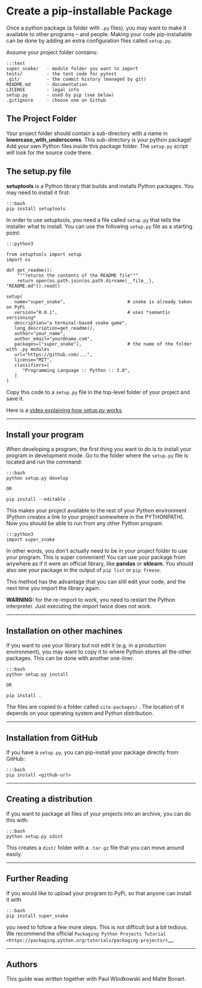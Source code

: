 
# Create a pip-installable Package

Once a python package (a folder with `.py` files), you may want to make it available to other programs – and people.
Making your code pip-installable can be done by adding an extra configuration files called `setup.py`.

Assume your project folder contains:

    :::text
    super_snake/   - module folder you want to import
    tests/         - the test code for pytest
    .git/          - the commit history (managed by git)
    README.md      - documentation
    LICENSE        - legal info
    setup.py       - used by pip (see below)
    .gitignore     - choose one on Github


## The Project Folder

Your project folder should contain a sub-directory with a name in **lowercase_with_underscores**.
This sub-directory is your python package!
Add your own Python files inside this package folder.
The `setup.py` script will look for the source code there.


## The setup.py file

**setuptools** is a Python library that builds and installs Python packages.
You may need to install it first:

    :::bash
    pip install setuptools

In order to use setuptools, you need a file called `setup.py` that tells the installer what to install.
You can use the following `setup.py` file as a starting point:

    :::python3 

    from setuptools import setup
    import os

    def get_readme():
        """returns the contents of the README file"""
        return open(os.path.join(os.path.dirname(__file__), "README.md")).read()

    setup(
       name="super_snake",                       # snake is already taken on PyPi
       version="0.0.1",                          # uses *semantic versioning*
       description="a terminal-based snake game",   
       long_description=get_readme(),
       author="your_name",
       author_email="your@name.com",
       packages=["super_snake"],                 # the name of the folder with .py modules
       url="https://github.com/...",
       license="MIT",
       classifiers=[
          "Programming Language :: Python :: 3.8",
       ]
    )

Copy this code to a `setup.py` file in the top-level folder of your project and save it.

Here is a [video explaining how setup.py works](https://www.youtube.com/watch?v=S-Le3PWHqZA).

----

## Install your program

When developing a program, the first thing you want to do is to install your program in development mode.
Go to the folder where the ``setup.py`` file is located and run the command:

    :::bash
    python setup.py develop

    OR

    pip install --editable .

This makes your project available to the rest of your Python environment
(Python creates a link to your project somewhere in the PYTHONPATH).
Now you should be able to run from any other Python program:

    :::python3
    import super_snake

In other words, you don't actually need to be in your project folder to use your program.
This is super convenient! You can use your package from anywhere as if it were an official library, like **pandas** or **sklearn**.
You should also see your package in the output of ``pip list`` or ``pip freeze``.

This method has the advantage that you can still edit your code, and the next time you import the library again.

**WARNING:** for the re-import to work, you need to restart the Python interpreter.
Just executing the import twice does not work.

----

## Installation on other machines

If you want to use your library but not edit it (e.g. in a production environment), you may want to copy it to where Python stores all the other packages.
This can be done with another one-liner.

    :::bash
    python setup.py install

    OR

    pip install .

The files are copied to a folder called `site-packages/` .
The location of it depends on your operating system and Python distribution. 

----

## Installation from GitHub

If you have a `setup.py`, you can pip-install your package directly from GitHub:

    :::bash
    pip install <github-url>
   
----

## Creating a distribution

If you want to package all files of your projects into an archive, you can do this with:

    :::bash
    python setup.py sdist

This creates a `dist/` folder with a `.tar.gz` file that you can move around easily.

----

## Further Reading

If you would like to upload your program to PyPi, so that anyone can install it with 

    :::bash
    pip install super_snake

you need to follow a few more steps.
This is not difficult but a bit tedious.
We recommend the official `Packaging Python Projects Tutorial <https://packaging.python.org/tutorials/packaging-projects/>`__.

----

## Authors

This guide was written together with Paul Wlodkowski and Malte Bonart.
